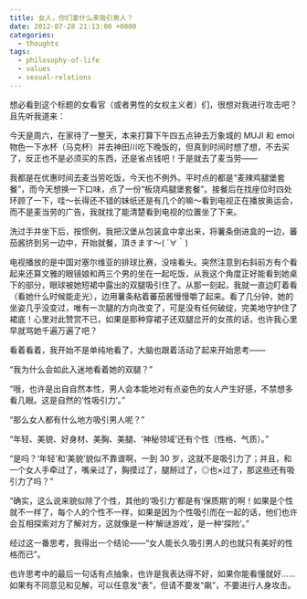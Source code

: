 ```yaml
---
title: 女人，你们拿什么来吸引男人？
date: 2012-07-28 21:13:00 +0800
categories:
  - thoughts
tags:
  - philosophy-of-life
  - values
  - sexual-relations
---
```


想必看到这个标题的女看官（或者男性的女权主义者）们，很想对我进行攻击吧？且先听我道来：

今天是周六，在家待了一整天，本来打算下午四五点钟去万象城的 MUJI 和 emoi 物色一下水杯（马克杯）并去神田川吃下晚饭的，但真到时间时想了想，不去买了，反正也不是必须买的东西，还是省点钱吧！于是就去了麦当劳——

我都是在优惠时间去麦当劳吃饭，今天也不例外。平时点的都是“麦辣鸡腿堡套餐”，而今天想换一下口味，点了一份“板烧鸡腿堡套餐”。接餐后在找座位时四处环顾了一下，哇～长得还不错的妹纸还是有几个的嘛～看到电视正在播放奥运会，而不是麦当劳的广告，我就找了能清楚看到电视的位置坐了下来。

洗过手并坐下后，按惯例，我把汉堡从包装盒中拿出来，将薯条倒进盒的一边，蕃茄酱挤到另一边中，开始就餐，<span lang="ja">頂きます～( ´∀｀)</span>

电视播放的是中国对塞尔维亚的排球比赛，没啥看头。突然注意到右斜前方有个看起来还算文雅的眼镜娘和两三个男的坐在一起吃饭，从我这个角度正好能看到她桌下的部分，眼球被她短裙中露出的双腿吸引住了。从那一刻起，我就一直边盯着看（看她什么时候能走光），边用薯条粘着蕃茄酱慢慢嚼了起来。看了几分钟，她的坐姿几乎没变过，唯有一次腿的方向改变了，可是没有任何破绽，完美地守护住了裙底！心里对此赞赏不已，如果是那种穿裙子还双腿岔开的女孩的话，也许我心里早就骂她千遍万遍了吧？

看着看着，我开始不是单纯地看了，大脑也跟着活动了起来开始思考——

“我为什么会如此入迷地看着她的双腿？”

“哦，也许是出自自然本性，男人会本能地对有点姿色的女人产生好感，不禁想多看几眼。这是自然的‘性吸引力’。”

“那么女人都有什么地方吸引男人呢？”

“年轻、美貌、好身材、美胸、美腿、‘神秘领域’还有个性（性格、气质）。”

“是吗？‘年轻’和‘美貌’貌似不靠谱啊，一到 30 岁，这就不是吸引力了；并且，和一个女人手牵过了，嘴亲过了，胸摸过了，腿掰过了，◎也×过了，那这些还有吸引力了吗？”

“确实，这么说来貌似除了个性，其他的‘吸引力’都是有‘保质期’的啊！如果是个性就不一样了，每个人的个性不一样，如果是因为个性吸引而在一起的话，他们也许会互相探索对方了解对方，这就像是一种‘解谜游戏’，是一种‘探险’。”

经过这一番思考，我得出一个结论——“女人能长久吸引男人的也就只有美好的性格而已”。

也许思考中的最后一句话有点抽象，也许是我表达得不好，如果你能看懂就好……如果有不同意见和见解，可以任意发“表”，但请不要发“飙”，不要进行人身攻击。
